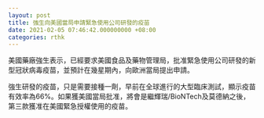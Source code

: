 ```yaml
---
layout: post
title: 強生向美國當局申請緊急使用公司研發的疫苗
date: 2021-02-05 07:46:42.000000000 +08:00
categories: rthk
---
```


美國藥廠強生表示，已經要求美國食品及藥物管理局，批准緊急使用公司研發的新型冠狀病毒疫苗，並預計在幾星期內，向歐洲當局提出申請。

強生研發的疫苗，只是需要接種一劑，早前在全球進行的大型臨床測試，顯示疫苗有效率為66%。如果獲美國當局批准，將會是繼輝瑞/BioNTech及莫德納之後，第三款獲准在美國緊急授權使用的疫苗。
